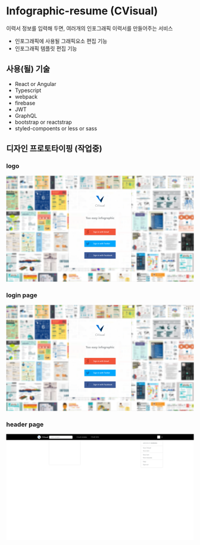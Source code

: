 # Infographic-resume (CVisual)
이력서 정보를 입력해 두면, 여러개의 인포그래픽 이력서를 만들어주는 서비스

* 인포그래픽에 사용될 그래픽요소 편집 기능
* 인포그래픽 템플릿 편집 기능

## 사용(될) 기술
* React or Angular
* Typescript
* webpack
* firebase
* JWT
* GraphQL
* bootstrap or reactstrap
* styled-compoents or less or sass

## 디자인 프로토타이핑 (작업중)

### logo
![logo](./desgin/login.png)

### login page
![login](./desgin/login.png)

### header page
![header](./desgin/header.png)
